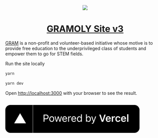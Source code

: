 <p align=center> <img src="https://gramoly.org/static/images/GRAMOLY.svg" width="150"> </p>

<h1 align=center><a href="https://v3.gramoly.org/" target="_blank">GRAMOLY Site v3</a></h1>

[GRAM](https://v3.gramoly.org) is a non-profit and volunteer-based initiative whose motive is to provide free education to the underprivileged class of students and empower them to go for STEM fields.


Run the site locally 

```bash
yarn 
```

```bash
yarn dev
```

Open [http://localhost:3000](http://localhost:3000) with your browser to see the result.

## [![Powered by Vercel](public/vercel.svg)](https://vercel.com/?utm_source=gramoly&utm_campaign=oss)
